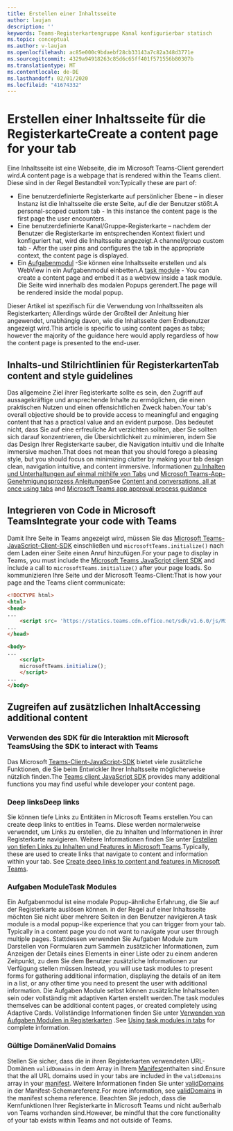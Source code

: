 ```yaml
---
title: Erstellen einer Inhaltsseite
author: laujan
description: ''
keywords: Teams-Registerkartengruppe Kanal konfigurierbar statisch
ms.topic: conceptual
ms.author: v-laujan
ms.openlocfilehash: ac85e000c9bdaebf28cb33143a7c82a348d3771e
ms.sourcegitcommit: 4329a94918263c85d6c65ff401f571556b80307b
ms.translationtype: MT
ms.contentlocale: de-DE
ms.lasthandoff: 02/01/2020
ms.locfileid: "41674332"
---
```

# <a name="create-a-content-page-for-your-tab"></a><span data-ttu-id="4346d-103">Erstellen einer Inhaltsseite für die Registerkarte</span><span class="sxs-lookup"><span data-stu-id="4346d-103">Create a content page for your tab</span></span>

<span data-ttu-id="4346d-104">Eine Inhaltsseite ist eine Webseite, die im Microsoft Teams-Client gerendert wird.</span><span class="sxs-lookup"><span data-stu-id="4346d-104">A content page is a webpage that is rendered within the Teams client.</span></span> <span data-ttu-id="4346d-105">Diese sind in der Regel Bestandteil von:</span><span class="sxs-lookup"><span data-stu-id="4346d-105">Typically these are part of:</span></span>

* <span data-ttu-id="4346d-106">Eine benutzerdefinierte Registerkarte auf persönlicher Ebene – in dieser Instanz ist die Inhaltsseite die erste Seite, auf die der Benutzer stößt.</span><span class="sxs-lookup"><span data-stu-id="4346d-106">A personal-scoped custom tab - In this instance the content page is the first page the user encounters.</span></span>
* <span data-ttu-id="4346d-107">Eine benutzerdefinierte Kanal/Gruppe-Registerkarte – nachdem der Benutzer die Registerkarte im entsprechenden Kontext fixiert und konfiguriert hat, wird die Inhaltsseite angezeigt.</span><span class="sxs-lookup"><span data-stu-id="4346d-107">A channel/group custom tab - After the user pins and configures the tab in the appropriate context, the content page is displayed.</span></span>
* <span data-ttu-id="4346d-108">Ein [Aufgabenmodul](~/task-modules-and-cards/what-are-task-modules.md) -Sie können eine Inhaltsseite erstellen und als WebView in ein Aufgabenmodul einbetten.</span><span class="sxs-lookup"><span data-stu-id="4346d-108">A [task module](~/task-modules-and-cards/what-are-task-modules.md) - You can create a content page and embed it as a webview inside a task module.</span></span> <span data-ttu-id="4346d-109">Die Seite wird innerhalb des modalen Popups gerendert.</span><span class="sxs-lookup"><span data-stu-id="4346d-109">The page will be rendered inside the modal popup.</span></span>

<span data-ttu-id="4346d-110">Dieser Artikel ist spezifisch für die Verwendung von Inhaltsseiten als Registerkarten; Allerdings würde der Großteil der Anleitung hier angewendet, unabhängig davon, wie die Inhaltsseite dem Endbenutzer angezeigt wird.</span><span class="sxs-lookup"><span data-stu-id="4346d-110">This article is specific to using content pages as tabs; however the majority of the guidance here would apply regardless of how the content page is presented to the end-user.</span></span>

## <a name="tab-content-and-style-guidelines"></a><span data-ttu-id="4346d-111">Inhalts-und Stilrichtlinien für Registerkarten</span><span class="sxs-lookup"><span data-stu-id="4346d-111">Tab content and style guidelines</span></span>

<span data-ttu-id="4346d-112">Das allgemeine Ziel ihrer Registerkarte sollte es sein, den Zugriff auf aussagekräftige und ansprechende Inhalte zu ermöglichen, die einen praktischen Nutzen und einen offensichtlichen Zweck haben.</span><span class="sxs-lookup"><span data-stu-id="4346d-112">Your tab's overall objective should be to provide access to meaningful and engaging content that has a practical value and an evident purpose.</span></span> <span data-ttu-id="4346d-113">Das bedeutet nicht, dass Sie auf eine erfreuliche Art verzichten sollten, aber Sie sollten sich darauf konzentrieren, die Übersichtlichkeit zu minimieren, indem Sie das Design Ihrer Registerkarte sauber, die Navigation intuitiv und die Inhalte immersive machen.</span><span class="sxs-lookup"><span data-stu-id="4346d-113">That does not mean that you should forego a pleasing style, but you should focus on minimizing clutter by making your tab design clean, navigation intuitive, and content immersive.</span></span> <span data-ttu-id="4346d-114">Informationen [zu Inhalten und Unterhaltungen auf einmal mithilfe von Tabs](~/tabs/design/tabs.md) und [Microsoft Teams-App-Genehmigungsprozess Anleitungen](~/concepts/deploy-and-publish/appsource/prepare/frequently-failed-cases.md)</span><span class="sxs-lookup"><span data-stu-id="4346d-114">See [Content and conversations, all at once using tabs](~/tabs/design/tabs.md) and [Microsoft Teams app approval process guidance](~/concepts/deploy-and-publish/appsource/prepare/frequently-failed-cases.md)</span></span>

## <a name="integrate-your-code-with-teams"></a><span data-ttu-id="4346d-115">Integrieren von Code in Microsoft Teams</span><span class="sxs-lookup"><span data-stu-id="4346d-115">Integrate your code with Teams</span></span>

<span data-ttu-id="4346d-116">Damit Ihre Seite in Teams angezeigt wird, müssen Sie das [Microsoft Teams-JavaScript-Client-SDK](/javascript/api/overview/msteams-client?view=msteams-client-js-latest) einschließen und `microsoftTeams.initialize()` nach dem Laden einer Seite einen Anruf hinzufügen.</span><span class="sxs-lookup"><span data-stu-id="4346d-116">For your page to display in Teams, you must include the [Microsoft Teams JavaScript client SDK](/javascript/api/overview/msteams-client?view=msteams-client-js-latest) and include a call to `microsoftTeams.initialize()` after your page loads.</span></span> <span data-ttu-id="4346d-117">So kommunizieren Ihre Seite und der Microsoft Teams-Client:</span><span class="sxs-lookup"><span data-stu-id="4346d-117">That is how your page and the Teams client communicate:</span></span>

```html
<!DOCTYPE html>
<html>
<head>
...
    <script src= 'https://statics.teams.cdn.office.net/sdk/v1.6.0/js/MicrosoftTeams.min.js'></script>
...
</head>

<body>
...
    <script>
    microsoftTeams.initialize();
    </script>
...
</body>
```

## <a name="accessing-additional-content"></a><span data-ttu-id="4346d-118">Zugreifen auf zusätzlichen Inhalt</span><span class="sxs-lookup"><span data-stu-id="4346d-118">Accessing additional content</span></span>

### <a name="using-the-sdk-to-interact-with-teams"></a><span data-ttu-id="4346d-119">Verwenden des SDK für die Interaktion mit Microsoft Teams</span><span class="sxs-lookup"><span data-stu-id="4346d-119">Using the SDK to interact with Teams</span></span>

<span data-ttu-id="4346d-120">Das Microsoft [Teams-Client-JavaScript-SDK](~/tabs/how-to/using-teams-client-sdk.md) bietet viele zusätzliche Funktionen, die Sie beim Entwickler Ihrer Inhaltsseite möglicherweise nützlich finden.</span><span class="sxs-lookup"><span data-stu-id="4346d-120">The [Teams client JavaScript SDK](~/tabs/how-to/using-teams-client-sdk.md) provides many additional functions you may find useful while developer your content page.</span></span>

### <a name="deep-links"></a><span data-ttu-id="4346d-121">Deep links</span><span class="sxs-lookup"><span data-stu-id="4346d-121">Deep links</span></span>

<span data-ttu-id="4346d-122">Sie können tiefe Links zu Entitäten in Microsoft Teams erstellen.</span><span class="sxs-lookup"><span data-stu-id="4346d-122">You can create deep links to entities in Teams.</span></span> <span data-ttu-id="4346d-123">Diese werden normalerweise verwendet, um Links zu erstellen, die zu Inhalten und Informationen in ihrer Registerkarte navigieren. Weitere Informationen finden Sie unter [Erstellen von tiefen Links zu Inhalten und Features in Microsoft Teams](~/concepts/build-and-test/deep-links.md).</span><span class="sxs-lookup"><span data-stu-id="4346d-123">Typically, these are used to create links that navigate to content and information within your tab. See [Create deep links to content and features in Microsoft Teams](~/concepts/build-and-test/deep-links.md).</span></span>

### <a name="task-modules"></a><span data-ttu-id="4346d-124">Aufgaben Module</span><span class="sxs-lookup"><span data-stu-id="4346d-124">Task Modules</span></span>

<span data-ttu-id="4346d-125">Ein Aufgabenmodul ist eine modale Popup-ähnliche Erfahrung, die Sie auf der Registerkarte auslösen können. in der Regel auf einer Inhaltsseite möchten Sie nicht über mehrere Seiten in den Benutzer navigieren.</span><span class="sxs-lookup"><span data-stu-id="4346d-125">A task module is a modal popup-like experience that you can trigger from your tab. Typically in a content page you do not want to navigate your user through multiple pages.</span></span> <span data-ttu-id="4346d-126">Stattdessen verwenden Sie Aufgaben Module zum Darstellen von Formularen zum Sammeln zusätzlicher Informationen, zum Anzeigen der Details eines Elements in einer Liste oder zu einem anderen Zeitpunkt, zu dem Sie dem Benutzer zusätzliche Informationen zur Verfügung stellen müssen.</span><span class="sxs-lookup"><span data-stu-id="4346d-126">Instead, you will use task modules to present forms for gathering additional information, displaying the details of an item in a list, or any other time you need to present the user with additional information.</span></span> <span data-ttu-id="4346d-127">Die Aufgaben Module selbst können zusätzliche Inhaltsseiten sein oder vollständig mit adaptiven Karten erstellt werden.</span><span class="sxs-lookup"><span data-stu-id="4346d-127">The task modules themselves can be additional content pages, or created completely using Adaptive Cards.</span></span> <span data-ttu-id="4346d-128">Vollständige Informationen finden Sie unter [Verwenden von Aufgaben Modulen in Registerkarten](~/task-modules-and-cards/task-modules/task-modules-tabs.md) .</span><span class="sxs-lookup"><span data-stu-id="4346d-128">See [Using task modules in tabs](~/task-modules-and-cards/task-modules/task-modules-tabs.md) for complete information.</span></span>

### <a name="valid-domains"></a><span data-ttu-id="4346d-129">Gültige Domänen</span><span class="sxs-lookup"><span data-stu-id="4346d-129">Valid Domains</span></span>

<span data-ttu-id="4346d-130">Stellen Sie sicher, dass die in ihren Registerkarten verwendeten URL-Domänen `validDomains` in dem Array in Ihrem [Manifest](~/concepts/build-and-test/apps-package.md)enthalten sind.</span><span class="sxs-lookup"><span data-stu-id="4346d-130">Ensure that the all URL domains used in your tabs are included in the `validDomains` array in your [manifest](~/concepts/build-and-test/apps-package.md).</span></span> <span data-ttu-id="4346d-131">Weitere Informationen finden Sie unter [validDomains](~/resources/schema/manifest-schema.md#validdomains) in der Manifest-Schemareferenz.</span><span class="sxs-lookup"><span data-stu-id="4346d-131">For more information, see [validDomains](~/resources/schema/manifest-schema.md#validdomains) in the manifest schema reference.</span></span> <span data-ttu-id="4346d-132">Beachten Sie jedoch, dass die Kernfunktionen Ihrer Registerkarte in Microsoft Teams und nicht außerhalb von Teams vorhanden sind.</span><span class="sxs-lookup"><span data-stu-id="4346d-132">However, be mindful that the core functionality of your tab exists within Teams and not outside of Teams.</span></span>
